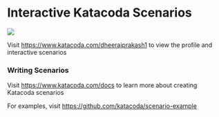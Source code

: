 # Interactive Katacoda Scenarios

[![](http://shields.katacoda.com/katacoda/dheerajprakash1/count.svg)](https://www.katacoda.com/dheerajprakash1 "Get your profile on Katacoda.com")

Visit https://www.katacoda.com/dheerajprakash1 to view the profile and interactive scenarios

### Writing Scenarios
Visit https://www.katacoda.com/docs to learn more about creating Katacoda scenarios

For examples, visit https://github.com/katacoda/scenario-example
